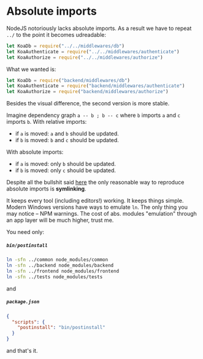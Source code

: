 # Absolute imports

NodeJS notoriously lacks absolute imports. As a result we have to repeat `../` to the point it becomes udreadable:

```js
let KoaDb = require("../../middlewares/db")
let KoaAuthenticate = require("../../middlewares/authenticate")
let KoaAuthorize = require("../../middlewares/authorize")
```

What we wanted is:

```js
let KoaDb = require("backend/middlewares/db")
let KoaAuthenticate = require("backend/middlewares/authenticate")
let KoaAuthorize = require("backend/middlewares/authorize")
```

Besides the visual difference, the second version is more stable.

Imagine dependency graph `a -- b ; b -- c` where `b` imports `a` and `c` imports `b`.
With relative imports:
* if `a` is moved: `a` and `b` should be updated.
* if `b` is moved: `b` and `c` should be updated.

With absolute imports:
* if `a` is moved: only `b` should be updated.
* if `b` is moved: only `c` should be updated.

Despite all the bullshit said [here](https://gist.github.com/branneman/8048520)
the only reasonable way to reproduce absolute imports is **symlinking**.

It keeps every tool (including editors!) working. It keeps things simple.
Modern Windows versions have ways to emulate `ln`. The only thing you may notice – NPM warnings.
The cost of abs. modules "emulation" through an app layer will be much higher, trust me.

You need only:

##### `bin/postinstall`
```sh
ln -sfn ../common node_modules/common
ln -sfn ../backend node_modules/backend
ln -sfn ../frontend node_modules/frontend
ln -sfn ../tests node_modules/tests
```

and

##### `package.json`
```json
{
  "scripts": {
    "postinstall": "bin/postinstall"
  }
}
```

and that's it.
